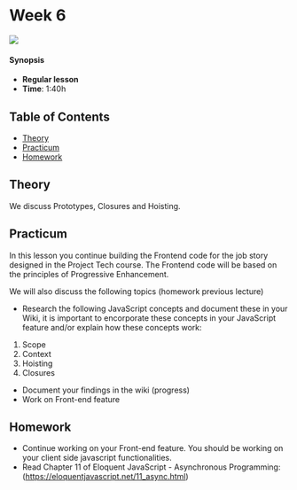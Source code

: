 <!--lint disable no-html-->

# Week 6

![][cover]

#### Synopsis

* **Regular lesson**
* **Time**: 1:40h

## Table of Contents

* [Theory](#theory)
* [Practicum](#practicum)
* [Homework](#homework)

## Theory

We discuss Prototypes, Closures and Hoisting. 

## Practicum

In this lesson you continue building the Frontend code for the job story designed in the Project Tech course. The Frontend code will be based on the principles of Progressive Enhancement.

We will also discuss the following topics (homework previous lecture)

* Research the following JavaScript concepts and document these in your Wiki, it is important to encorporate these concepts in your JavaScript feature and/or explain how these concepts work:

1. Scope
2. Context
4. Hoisting
5. Closures

* Document your findings in the wiki (progress)
* Work on Front-end feature

## Homework

* Continue working on your Front-end feature. You should be working on your client side javascript functionalities.
* Read Chapter 11 of Eloquent JavaScript - Asynchronous Programming: (https://eloquentjavascript.net/11_async.html)

[cover]: https://eloquentjavascript.net/img/chapter_picture_11.jpg
